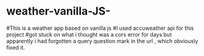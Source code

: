 # weather-vanilla-JS-
#This is a weather app based on vanilla js
#I used accuweather api for this project
#got stuck on what i thought was a cors error for days but apparently i had forgotten a query question mark in the url , which obviously fixed it.
